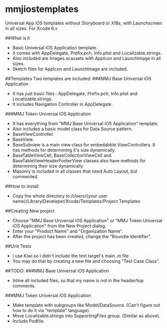 # mmjiostemplates
Universal App iOS templates without Storyboard or XIBs, with Launchscreen in all sizes. For Xcode 6.x

##What is it
* Basic Universal iOS Application template.
* It comes with AppDelegate, Prefix.pch, Info.plist and Localizable.strings.
* Also included are Images.xcassets with AppIcon and LaunchImage in all sizes.
* Sketch files for AppIcon and LaunchImage are included.

##Templates
Two templates are included:
###MMJ Base Universal iOS Application
* It has just basic files : AppDelegate, Prefix.pch, Info.plist and Localizable.strings.
* It includes Navigation Controller in AppDelegate.

###MMJ Token Universal iOS Application
* It has everything from "MMJ Base Universal iOS Application" template.
* Also includes a basic model class for Data Source pattern.
* BaseViewController.
* BaseView.
* BaseSubview is a main view class for embedabble ViewControllers. It has methods for determining it's size dynamically.
* BaseTableViewCell, BaseCollectionViewCell and BaseTableViewHeaderFooterView classes also have methods for determining their size dynamically
* Masonry is included in all classes that need Auto Layout, but commented.


##How to install
* Copy the whole directory to:/Users/{your user name}/Library/Developer/Xcode/Templates/Project Templates

##Creating New project
* Choose "MMJ Base Universal iOS Application" or "MMJ Token Universal iOS Application" from the New Project dialog.
* Enter your "Product Name" and "Organization Name".
* After the project has been created, change the "Boundle Identifier".

##Unit Tests
* I use Kiwi so I didn't include the test target's main .m file.
* You may do that by creating a new file and choosing "Test Case Class". 


##TODO:
###MMJ Base Universal iOS Application
* Inline all included files, so that my name is not in the header/top comments.


###MMJ Token Universal iOS Application
* Make template with subgroups like Model/DataSource. (Can't figure out how to do it via "template" language).
* Move Localizable.strings into SupportingFiles group. (Similar as above).
* Include Podfile.
